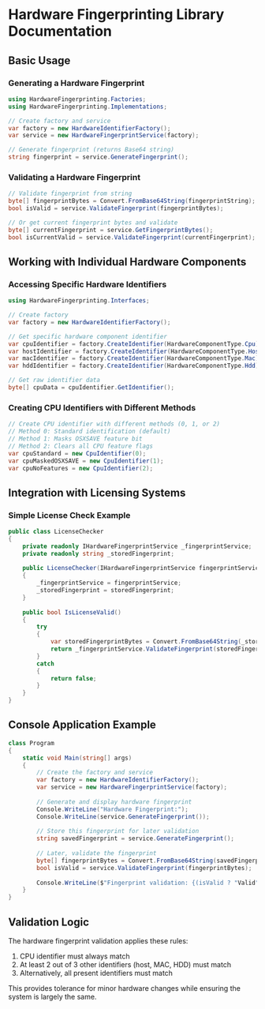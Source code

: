 # Hardware Fingerprinting Library Documentation

## Basic Usage

### Generating a Hardware Fingerprint

```csharp
using HardwareFingerprinting.Factories;
using HardwareFingerprinting.Implementations;

// Create factory and service
var factory = new HardwareIdentifierFactory();
var service = new HardwareFingerprintService(factory);

// Generate fingerprint (returns Base64 string)
string fingerprint = service.GenerateFingerprint();
```

### Validating a Hardware Fingerprint

```csharp
// Validate fingerprint from string
byte[] fingerprintBytes = Convert.FromBase64String(fingerprintString);
bool isValid = service.ValidateFingerprint(fingerprintBytes);

// Or get current fingerprint bytes and validate
byte[] currentFingerprint = service.GetFingerprintBytes();
bool isCurrentValid = service.ValidateFingerprint(currentFingerprint);
```

## Working with Individual Hardware Components

### Accessing Specific Hardware Identifiers

```csharp
using HardwareFingerprinting.Interfaces;

// Create factory
var factory = new HardwareIdentifierFactory();

// Get specific hardware component identifier
var cpuIdentifier = factory.CreateIdentifier(HardwareComponentType.Cpu);
var hostIdentifier = factory.CreateIdentifier(HardwareComponentType.Host);
var macIdentifier = factory.CreateIdentifier(HardwareComponentType.Mac);
var hddIdentifier = factory.CreateIdentifier(HardwareComponentType.Hdd);

// Get raw identifier data
byte[] cpuData = cpuIdentifier.GetIdentifier();
```

### Creating CPU Identifiers with Different Methods

```csharp
// Create CPU identifier with different methods (0, 1, or 2)
// Method 0: Standard identification (default)
// Method 1: Masks OSXSAVE feature bit
// Method 2: Clears all CPU feature flags
var cpuStandard = new CpuIdentifier(0);  
var cpuMaskedOSXSAVE = new CpuIdentifier(1);
var cpuNoFeatures = new CpuIdentifier(2);
```

## Integration with Licensing Systems

### Simple License Check Example

```csharp
public class LicenseChecker
{
    private readonly IHardwareFingerprintService _fingerprintService;
    private readonly string _storedFingerprint;
    
    public LicenseChecker(IHardwareFingerprintService fingerprintService, string storedFingerprint)
    {
        _fingerprintService = fingerprintService;
        _storedFingerprint = storedFingerprint;
    }
    
    public bool IsLicenseValid()
    {
        try
        {
            var storedFingerprintBytes = Convert.FromBase64String(_storedFingerprint);
            return _fingerprintService.ValidateFingerprint(storedFingerprintBytes);
        }
        catch
        {
            return false;
        }
    }
}
```

## Console Application Example

```csharp
class Program
{
    static void Main(string[] args)
    {
        // Create the factory and service
        var factory = new HardwareIdentifierFactory();
        var service = new HardwareFingerprintService(factory);
        
        // Generate and display hardware fingerprint
        Console.WriteLine("Hardware Fingerprint:");
        Console.WriteLine(service.GenerateFingerprint());
        
        // Store this fingerprint for later validation
        string savedFingerprint = service.GenerateFingerprint();
        
        // Later, validate the fingerprint
        byte[] fingerprintBytes = Convert.FromBase64String(savedFingerprint);
        bool isValid = service.ValidateFingerprint(fingerprintBytes);
        
        Console.WriteLine($"Fingerprint validation: {(isValid ? "Valid" : "Invalid")}");
    }
}
```

## Validation Logic

The hardware fingerprint validation applies these rules:

1. CPU identifier must always match
2. At least 2 out of 3 other identifiers (host, MAC, HDD) must match
3. Alternatively, all present identifiers must match

This provides tolerance for minor hardware changes while ensuring the system is largely the same.
